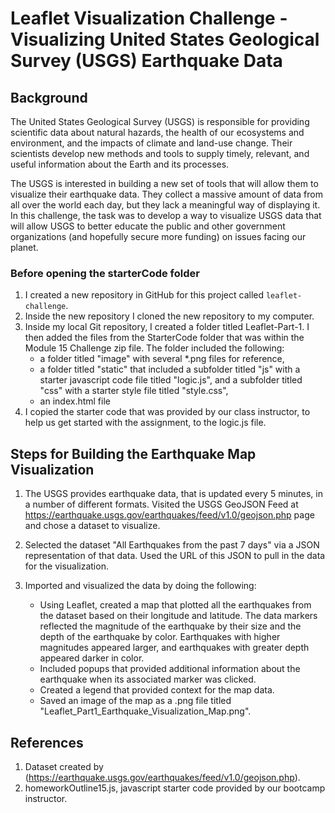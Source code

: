 # Leaflet Visualization Challenge - Visualizing United States Geological Survey (USGS) Earthquake Data

## Background

The United States Geological Survey (USGS) is responsible for providing scientific data about natural hazards, the health of our ecosystems and environment, and the impacts of climate and land-use change. Their scientists develop new methods and tools to supply timely, relevant, and useful information about the Earth and its processes.

The USGS is interested in building a new set of tools that will allow them to visualize their earthquake data. They collect a massive amount of data from all over the world each day, but they lack a meaningful way of displaying it. In this challenge, the task was to develop a way to visualize USGS data that will allow USGS to better educate the public and other government organizations (and hopefully secure more funding) on issues facing our planet.

### Before opening the starterCode folder

1. I created a new repository in GitHub for this project called `leaflet-challenge`. 
2. Inside the new repository I cloned the new repository to my computer.
3. Inside my local Git repository, I created a folder titled Leaflet-Part-1. I then added the files from the StarterCode folder that was within the Module 15 Challenge zip file.  The folder included the following:
   - a folder titled "image" with several *.png files for reference,
   - a folder titled "static" that included a subfolder titled "js" with a starter javascript code file titled "logic.js", and a subfolder titled "css" with a starter style file titled "style.css", 
   - an index.html file
5. I copied the starter code that was provided by our class instructor, to help us get started with the assignment, to the logic.js file.

## Steps for Building the Earthquake Map Visualization

1. The USGS provides earthquake data, that is updated every 5 minutes, in a number of different formats.  Visited the USGS GeoJSON Feed at https://earthquake.usgs.gov/earthquakes/feed/v1.0/geojson.php page and chose a dataset to visualize.
   
2. Selected the dataset "All Earthquakes from the past 7 days" via a JSON representation of that data.  Used the URL of this JSON to pull in the data for the visualization.
    
3. Imported and visualized the data by doing the following:
    - Using Leaflet, created a map that plotted all the earthquakes from the dataset based on their longitude and latitude.
      The data markers reflected the magnitude of the earthquake by their size and the depth of the earthquake by color. Earthquakes with higher magnitudes appeared larger,       and earthquakes with greater depth appeared darker in color.
    - Included popups that provided additional information about the earthquake when its associated marker was clicked.
    - Created a legend that provided context for the map data.
    - Saved an image of the map as a .png file titled "Leaflet_Part1_Earthquake_Visualization_Map.png".
      
## References

1. Dataset created by (https://earthquake.usgs.gov/earthquakes/feed/v1.0/geojson.php).
2. homeworkOutline15.js, javascript starter code provided by our bootcamp instructor.


